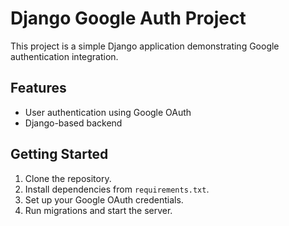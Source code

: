 # Django Google Auth Project

This project is a simple Django application demonstrating Google authentication integration.

## Features
- User authentication using Google OAuth
- Django-based backend

## Getting Started
1. Clone the repository.
2. Install dependencies from `requirements.txt`.
3. Set up your Google OAuth credentials.
4. Run migrations and start the server.

